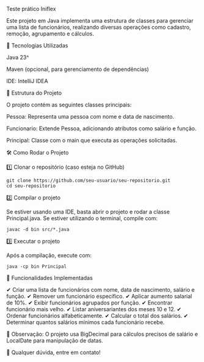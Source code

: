 Teste prático Iniflex

Este projeto em Java implementa uma estrutura de classes para gerenciar uma lista de funcionários, realizando diversas operações como cadastro, remoção, agrupamento e cálculos.

🚀 Tecnologias Utilizadas

Java 23^ 

Maven (opcional, para gerenciamento de dependências)

IDE: IntelliJ IDEA

📌 Estrutura do Projeto

O projeto contém as seguintes classes principais:

Pessoa: Representa uma pessoa com nome e data de nascimento.

Funcionario: Extende Pessoa, adicionando atributos como salário e função.

Principal: Classe com o main que executa as operações solicitadas.

🛠️ Como Rodar o Projeto

1️⃣ Clonar o repositório (caso esteja no GitHub)

    git clone https://github.com/seu-usuario/seu-repositorio.git
    cd seu-repositorio

2️⃣ Compilar o projeto

Se estiver usando uma IDE, basta abrir o projeto e rodar a classe Principal.java.
Se estiver utilizando o terminal, compile com:

    javac -d bin src/*.java

3️⃣ Executar o projeto

Após a compilação, execute com:

    java -cp bin Principal

🔹 Funcionalidades Implementadas

✔ Criar uma lista de funcionários com nome, data de nascimento, salário e função.
✔ Remover um funcionário específico.
✔ Aplicar aumento salarial de 10%.
✔ Exibir funcionários agrupados por função.
✔ Encontrar funcionário mais velho.
✔ Listar aniversariantes dos meses 10 e 12.
✔ Ordenar funcionários alfabeticamente.
✔ Calcular o total dos salários.
✔ Determinar quantos salários mínimos cada funcionário recebe.

📌 Observação: O projeto usa BigDecimal para cálculos precisos de salário e LocalDate para manipulação de datas.

🔹 Qualquer dúvida, entre em contato!
